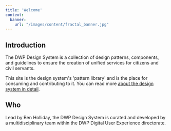 ```yaml
---
title: 'Welcome'
context:
  banner:
    url: "/images/content/fractal_banner.jpg"
---
```


<h2 id="why-is-this">Introduction</h2>

<p>The DWP Design System is a collection of design patterns, components, and guidelines to ensure the creation of unified services for citizens and civil servants.</p>

<p>This site is the design system's 'pattern library' and is the place for consuming and contributing to it. You can read more <a href="docs/about">about the design system in detail</a>.</p>

<h2 id="who">Who</h2>

<p>Lead by Ben Holliday, the DWP Design System is curated and developed by a multidisciplinary team within the DWP Digital User Experience directorate.</p>
